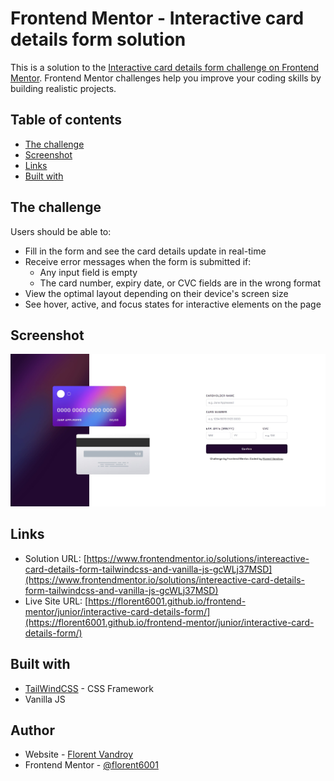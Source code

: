 # Frontend Mentor - Interactive card details form solution

This is a solution to the [Interactive card details form challenge on Frontend Mentor](https://www.frontendmentor.io/challenges/interactive-card-details-form-XpS8cKZDWw). Frontend Mentor challenges help you improve your coding skills by building realistic projects. 

## Table of contents

- [The challenge](#the-challenge)
- [Screenshot](#screenshot)
- [Links](#links)
- [Built with](#built-with)


## The challenge


Users should be able to:

- Fill in the form and see the card details update in real-time
- Receive error messages when the form is submitted if:
  - Any input field is empty
  - The card number, expiry date, or CVC fields are in the wrong format
- View the optimal layout depending on their device's screen size
- See hover, active, and focus states for interactive elements on the page

## Screenshot

![](./screenshot.jpg)


## Links

- Solution URL: [https://www.frontendmentor.io/solutions/intereactive-card-details-form-tailwindcss-and-vanilla-js-gcWLj37MSD](https://www.frontendmentor.io/solutions/intereactive-card-details-form-tailwindcss-and-vanilla-js-gcWLj37MSD)
- Live Site URL: [https://florent6001.github.io/frontend-mentor/junior/interactive-card-details-form/](https://florent6001.github.io/frontend-mentor/junior/interactive-card-details-form/)

## Built with

- [TailWindCSS](https://tailwindcss.com/) - CSS Framework
- Vanilla JS


## Author

- Website - [Florent Vandroy](https://www.florent-vandroy.fr)
- Frontend Mentor - [@florent6001](https://www.frontendmentor.io/profile/florent6001)